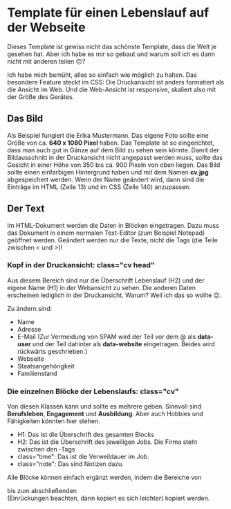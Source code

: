 # Template für einen Lebenslauf auf der Webseite
Dieses Template ist gewiss nicht das schönste Template, dass die Welt je gesehen hat. Aber ich habe es mir so gebaut und warum soll ich es dann nicht mit anderen teilen 🙃?

Ich habe mich bemüht, alles so einfach wie möglich zu halten. Das besondere Feature steckt im CSS: Die Druckansicht ist anders formatiert als die Ansicht im Web. Und die Web-Ansicht ist responsive, skaliert also mit der Größe des Gerätes.

## Das Bild
Als Beispiel fungiert die Erika Mustermann. Das eigene Foto sollte eine Größe von ca. **640 x 1080 Pixel** haben. Das Template ist so eingerichtet, dass man auch gut in Gänze auf dem Bild zu sehen sein könnte. Damit der Bildausschnitt in der Druckansicht nicht angepasst werden muss, sollte das Gesicht in einer Höhe von 350 bis ca. 900 Pixeln von oben liegen. Das Bild sollte einen einfarbigen Hintergrund haben und mit dem Namen **cv.jpg** abgespeichert werden. Wenn der Name geändert wird, dann sind die Einträge im HTML (Zeile 13) und im CSS (Zeile 140) anzupassen.

## Der Text
Im HTML-Dokument werden die Daten in Blöcken eingetragen. Dazu muss das Dokument in einem normalen Text-Editor (zum Beispiel Notepad) geöffnet werden. Geändert werden nur die Texte, nicht die Tags (die Teile zwischen < und >)!

### Kopf in der Druckansicht: class="cv head"
Aus diesem Bereich sind nur die Überschrift Lebenslauf (H2) und der eigene Name (H1) in der Webansicht zu sehen. Die anderen Daten erscheinen lediglich in der Druckansicht. Warum? Weil ich das so wollte 😉.

Zu ändern sind:
* Name
* Adresse
* E-Mail (Zur Vermeidung von SPAM wird der Teil vor dem @ als **data-user** und der Teil dahinter als **data-website** eingetragen. Beides wird rückwärts geschrieben.)
* Webseite
* Staatsangehörigkeit
* Familienstand

### Die einzelnen Blöcke der Lebenslaufs: class="cv"
Von diesen Klassen kann und sollte es mehrere geben. Sinnvoll sind **Berufsleben**, **Engagement** und **Ausbildung**. Aber auch Hobbies und Fähigkeiten könnten hier stehen.
* H1: Das ist die Überschrift des gesamten Blocks
* H2: Das ist die Überschrift des jeweiligen Jobs. Die Firma steht zwischen den <span>-Tags
* class="time": Das ist die Verweildauer im Job.
* class="note": Das sind Notizen dazu.
  
Alle Blöcke können einfach ergänzt werden, indem die Bereiche von <div class="cvblock"> bis zum abschließenden </div> (Einrückungen beachten, dann kopiert es sich leichter) kopiert werden.
  
